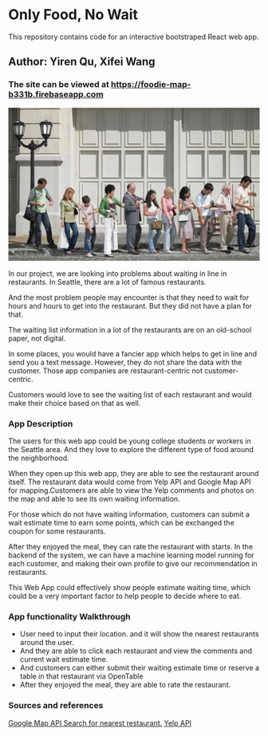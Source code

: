 # Only Food, No Wait

This repository contains code for an interactive bootstraped React web app. 

## Author: Yiren Qu, Xifei Wang

### The site can be viewed at <https://foodie-map-b331b.firebaseapp.com>

![](./img/waiting.jpg)

In our project, we are looking into problems about waiting in line in restaurants. In Seattle, there are a lot of famous restaurants.

And the most problem people may encounter is that they need to wait for hours and hours to get into the restaurant. But they did not have a plan for that.

The waiting list information in a lot of the restaurants are on an old-school paper, not digital.

In some places, you would have a fancier app which helps to get in line and send you a text message. However, they do not share the data with the customer. Those app companies are restaurant-centric not customer-centric.
            
Customers would love to see the waiting list of each restaurant and would make their choice based on that as well.
        
        
### App Description

The users for this web app could be young college students or workers in the Seattle area. And they love to explore the different type of food around the neighborhood.

When they open up this web app, they are able to see the restaurant around itself. The restaurant data would come from Yelp API and Google Map API for mapping.Customers are able to view the Yelp comments and photos on the map and able to see its own waiting information. 
                
For those which do not have waiting information, customers can submit a wait estimate time to earn some points, which can be exchanged the coupon for some restaurants.

After they enjoyed the meal, they can rate the restaurant with starts. In the backend of the system, we can have a machine learning model running for each customer, and making their own profile to give our recommendation in restaurants. 

This Web App could effectively show people estimate waiting time, which could be a very important factor to help people to decide where to eat.

### App functionality Walkthrough
- User need to input their location. and it will show the nearest restaurants around the user.
- And they are able to click each restaurant and view the comments and current wait estimate time.
- And customers can either submit their waiting estimate time or reserve a table in that restaurant via OpenTable
- After they enjoyed the meal, they are able to rate the restaurant.

### Sources and references
[Google Map API Search for nearest restaurant.]("https://developers.google.com/places/web-service/search#PlaceSearchRequests)
[Yelp API]("https://www.yelp.com/developers/documentation/v3/get_started")

